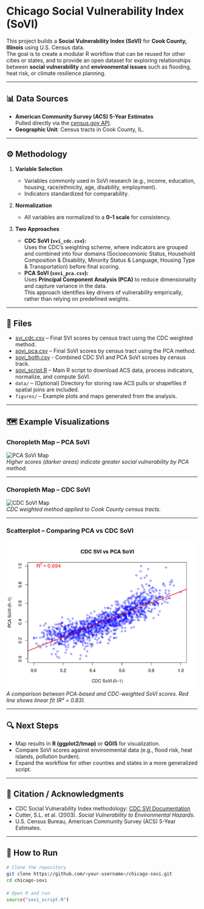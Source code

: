 # Chicago Social Vulnerability Index (SoVI)

This project builds a **Social Vulnerability Index (SoVI)** for **Cook County, Illinois** using U.S. Census data.  
The goal is to create a modular R workflow that can be reused for other cities or states, and to provide an open dataset for exploring relationships between **social vulnerability** and **environmental issues** such as flooding, heat risk, or climate resilience planning.

---

## 📊 Data Sources
- **American Community Survey (ACS) 5-Year Estimates**  
  Pulled directly via the [census.gov API](https://www.census.gov/data/developers/data-sets/acs-5year.html).  
- **Geographic Unit**: Census tracts in Cook County, IL.

---

## ⚙️ Methodology
1. **Variable Selection**  
   - Variables commonly used in SoVI research (e.g., income, education, housing, race/ethnicity, age, disability, employment).  
   - Indicators standardized for comparability.  

2. **Normalization**  
   - All variables are normalized to a **0–1 scale** for consistency.  

3. **Two Approaches**  
   - **CDC SoVI (`svi_cdc.csv`):**  
     Uses the CDC’s weighting scheme, where indicators are grouped and combined into four domains (Socioecomonic Status, Household Composition & Disability, Minority Status & Language, Housing Type & Transportation) before final scoring.  
   - **PCA SoVI (`sovi_pca.csv`):**  
     Uses **Principal Component Analysis (PCA)** to reduce dimensionality and capture variance in the data.  
     This approach identifies key drivers of vulnerability empirically, rather than relying on predefined weights.

---

## 📂 Files
- [svi_cdc.csv](svi_cdc.csv) – Final SVI scores by census tract using the CDC weighted method.  
- [sovi_pca.csv](sovi_pca.csv) – Final SoVI scores by census tract using the PCA method.
- [sovi_both.csv](sovi_both.csv) - Combined CDC SVI and PCA SoVI scroes by census track.
- [sovi_script.R](sovi_script.R) – Main R script to download ACS data, process indicators, normalize, and compute SoVI.  
- `data/` – (Optional) Directory for storing raw ACS pulls or shapefiles if spatial joins are included.  
- `figures/` – Example plots and maps generated from the analysis.  

---

## 🗺️ Example Visualizations

### Choropleth Map – PCA SoVI
![PCA SoVI Map](figures/pca_sovi_map.png)  
*Higher scores (darker areas) indicate greater social vulnerability by PCA method.*

---

### Choropleth Map – CDC SoVI
![CDC SoVI Map](figures/cdc_svi_map.png)  
*CDC weighted method applied to Cook County census tracts.*

---

### Scatterplot – Comparing PCA vs CDC SoVI
![CDC vs PCA SoVI Scatter](figures/cdc_svi_vs_pca_sovi_scatter.png)  
*A comparison between PCA-based and CDC-weighted SoVI scores. Red line shows linear fit (R² = 0.83).*

---

## 🔍 Next Steps
- Map results in **R (ggplot2/tmap)** or **QGIS** for visualization.  
- Compare SoVI scores against environmental data (e.g., flood risk, heat islands, pollution burden).  
- Expand the workflow for other counties and states in a more generalized script. 

---

## 📝 Citation / Acknowledgments
- CDC Social Vulnerability Index methodology: [CDC SVI Documentation](https://www.atsdr.cdc.gov/placeandhealth/svi/index.html)  
- Cutter, S.L. et al. (2003). *Social Vulnerability to Environmental Hazards*.  
- U.S. Census Bureau, American Community Survey (ACS) 5-Year Estimates.  

---

## 🚀 How to Run
```bash
# Clone the repository
git clone https://github.com/<your-username>/chicago-sovi.git
cd chicago-sovi

# Open R and run
source("sovi_script.R")
